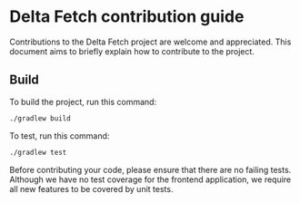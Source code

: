 # Delta Fetch contribution guide

Contributions to the Delta Fetch project are welcome and appreciated.
This document aims to briefly explain how to contribute to the project.

## Build

To build the project, run this command:
```bash
./gradlew build
```

To test, run this command:
```bash
./gradlew test
```

Before contributing your code, please ensure that there are no failing tests.
Although we have no test coverage for the frontend application,
we require all new features to be covered by unit tests.
